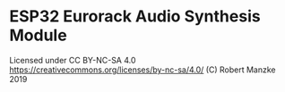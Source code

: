 # ESP32 Eurorack Audio Synthesis Module

Licensed under CC BY-NC-SA 4.0
https://creativecommons.org/licenses/by-nc-sa/4.0/
(C) Robert Manzke 2019
